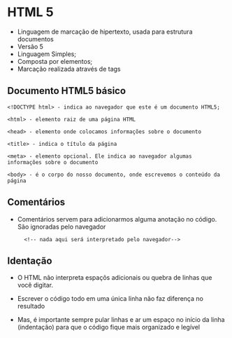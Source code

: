# HTML 5

<ul>
<li>Linguagem de marcação de hipertexto, usada para estrutura documentos</li>
<li>Versão 5</li>
<li>Linguagem Simples;</li>
<li>Composta por elementos;</li>
<li>Marcação realizada através de tags</li>
</ul>

## Documento HTML5 básico

    <!DOCTYPE html> - indica ao navegador que este é um documento HTML5;

    <html> - elemento raiz de uma página HTML

    <head> - elemento onde colocamos informações sobre o documento

    <title> - indica o título da página

    <meta> - elemento opcional. Ele indica ao navegador algumas informações sobre o documento

    <body> - é o corpo do nosso documento, onde escrevemos o conteúdo da página

## Comentários

* Comentários servem para adicionarmos alguma anotação no código. São ignoradas pelo navegador

        <!-- nada aqui será interpretado pelo navegador-->

## Identação

* O HTML não interpreta espaçõs adicionais ou quebra de linhas que você digitar.

* Escrever o código todo em uma única linha não faz diferença no resultado

* Mas, é importante sempre pular linhas e ar um espaço no início da linha (indentação) para que o código fique mais organizado e legível